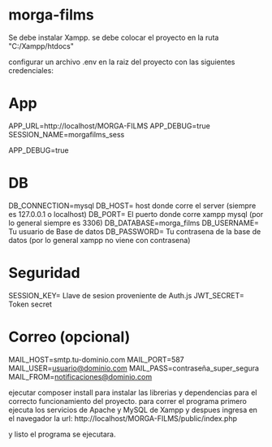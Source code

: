 # morga-films
Se debe instalar Xampp.
se debe colocar el proyecto en la ruta "C:/Xampp/htdocs"

configurar un archivo .env en la raiz del proyecto con las siguientes credenciales:

# App
APP_URL=http://localhost/MORGA-FILMS
APP_DEBUG=true
SESSION_NAME=morgafilms_sess

APP_DEBUG=true

# DB
DB_CONNECTION=mysql
DB_HOST= host donde corre el server (siempre es 127.0.0.1 o localhost)
DB_PORT= El puerto donde corre xampp mysql (por lo general siempre es 3306)
DB_DATABASE=morga_films
DB_USERNAME= Tu usuario de Base de datos
DB_PASSWORD= Tu contrasena de la base de datos (por lo general xampp no viene con contrasena)

# Seguridad
SESSION_KEY= Llave de sesion proveniente de Auth.js
JWT_SECRET= Token secret

# Correo (opcional)
MAIL_HOST=smtp.tu-dominio.com
MAIL_PORT=587
MAIL_USER=usuario@dominio.com
MAIL_PASS=contraseña_super_segura
MAIL_FROM=notificaciones@dominio.com

ejecutar composer install para instalar las librerias y dependencias para el correcto funcionamiento del proyecto.
para correr el programa primero ejecuta los servicios de Apache y MySQL de Xampp y despues ingresa en el navegador la url: http://localhost/MORGA-FILMS/public/index.php

y listo el programa se ejecutara.

